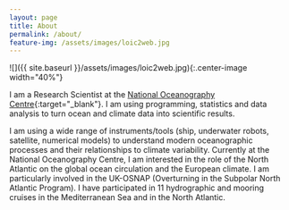 ```yaml
---
layout: page
title: About
permalink: /about/
feature-img: /assets/images/loic2web.jpg
---
```


![]({{ site.baseurl }}/assets/images/loic2web.jpg){:.center-image width="40%"}

I am a Research Scientist at the [National Oceanography Centre](https://www.noc.ac.uk/){:target="_blank"}. I am using programming, statistics and data analysis to turn ocean and climate data into scientific results.

 I am using a wide range of instruments/tools (ship, underwater robots, satellite, numerical models) to understand modern oceanographic processes and their relationships to climate variability. Currently at the National Oceanography Centre, I am interested in the role of the North Atlantic on the global ocean circulation and the European climate. I am particularly involved in the UK-OSNAP (Overturning in the Subpolar North Atlantic Program). I have participated in 11 hydrographic and mooring cruises in the Mediterranean Sea and in the North Atlantic.
